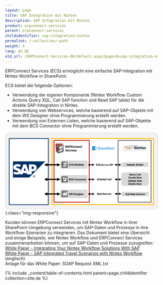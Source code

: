 ```yaml
---
layout: page
title: SAP Integration mit Nintex
description: SAP Integration mit Nintex
product: erpconnect-services
parent: erpconnect-services
childidentifier: sap-integration-nintex
permalink: /:collection/:path
weight: 4
lang: de_DE
old_url: /ERPConnect-Services-DE/default.aspx?pageid=sap-integration-mit-nintex
---
```


ERPConnect Services (ECS) ermöglicht eine einfache SAP-Integration mit Nintex Workflow in SharePoint. 

ECS bietet die folgende Optionen:
- Verwendung der eigenen Komponente (Nintex Workflow Custom Actions Query XQL, Call SAP function und Read SAP table) für die
  direkte SAP-Integration in Nintex.
- Verwendung von Webservices, welche basierend auf SAP-Objekte mit dem WS Designer ohne Programmierung erstellt werden.
- Verwendung von Externen Listen, welche basierend auf SAP-Objekte mit dem BCS Connector ohne Programmierung erstellt werden. 


![ECS-Nintex-Integration](/img/content/ECS-Nintex-Integration.png){:class="img-responsive"}

Kunden können ERPConnect Services mit Nintex Workflow in ihrer SharePoint-Umgebung verwenden, um SAP-Daten und Prozesse in ihre Workflow-Szenarien zu integrieren. Das Dokument bietet eine Übersicht und einige Beispiele, wie Nintex Workflow und ERPConnect Services zusammenarbeiten können, um auf SAP-Daten und Prozesse zuzugreifen:<br>
[White Paper - Integrating Your Nintex Workflow Solutions With SAP]()<br>
[White Paper - SAP integrated Travel Scenarios with Nintex Workflow]() (englisch)<br>
Anlage für das White Paper: SOAP Request XML.txt 

{% include _content/table-of-contents.html parent=page.childidentifier collection=site.de %}